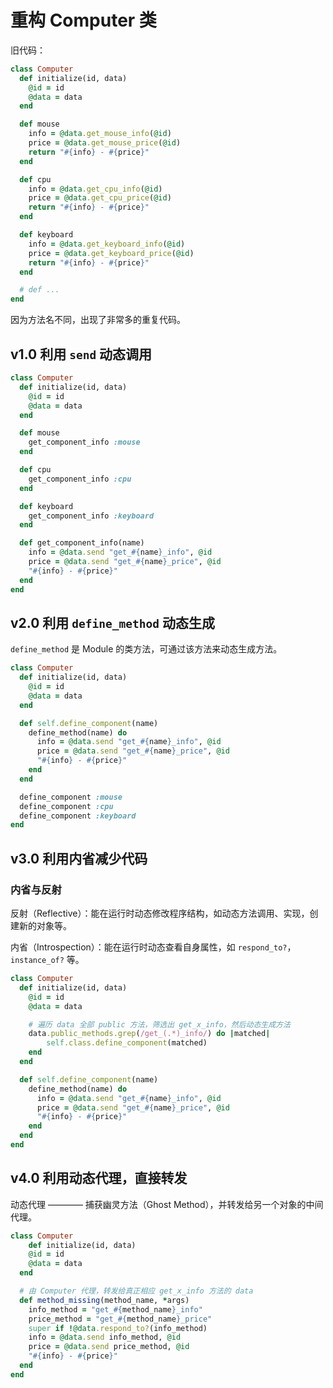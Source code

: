 # 重构 Computer 类

旧代码：

```ruby
class Computer
  def initialize(id, data)
    @id = id
    @data = data
  end

  def mouse
    info = @data.get_mouse_info(@id)
    price = @data.get_mouse_price(@id)
    return "#{info} - #{price}"
  end

  def cpu
    info = @data.get_cpu_info(@id)
    price = @data.get_cpu_price(@id)
    return "#{info} - #{price}"
  end

  def keyboard
    info = @data.get_keyboard_info(@id)
    price = @data.get_keyboard_price(@id)
    return "#{info} - #{price}"
  end

  # def ...
end
```

因为方法名不同，出现了非常多的重复代码。


## v1.0 利用 `send` 动态调用

```ruby
class Computer
  def initialize(id, data)
    @id = id
    @data = data
  end

  def mouse
    get_component_info :mouse
  end

  def cpu
    get_component_info :cpu
  end

  def keyboard
    get_component_info :keyboard
  end

  def get_component_info(name)
    info = @data.send "get_#{name}_info", @id
    price = @data.send "get_#{name}_price", @id
    "#{info} - #{price}"
  end
end
```


## v2.0 利用 `define_method` 动态生成

`define_method` 是 Module 的类方法，可通过该方法来动态生成方法。

```ruby
class Computer
  def initialize(id, data)
    @id = id
    @data = data
  end

  def self.define_component(name)
    define_method(name) do
      info = @data.send "get_#{name}_info", @id
      price = @data.send "get_#{name}_price", @id
      "#{info} - #{price}"
    end
  end

  define_component :mouse
  define_component :cpu
  define_component :keyboard
end
```

## v3.0 利用内省减少代码

### 内省与反射

反射（Reflective）：能在运行时动态修改程序结构，如动态方法调用、实现，创建新的对象等。

内省（Introspection）：能在运行时动态查看自身属性，如 `respond_to?`，`instance_of?` 等。

```ruby
class Computer
  def initialize(id, data)
    @id = id
    @data = data

    # 遍历 data 全部 public 方法，筛选出 get_x_info，然后动态生成方法
    data.public_methods.grep(/get_(.*)_info/) do |matched|
    	self.class.define_component(matched)
    end
  end

  def self.define_component(name)
    define_method(name) do
      info = @data.send "get_#{name}_info", @id
      price = @data.send "get_#{name}_price", @id
      "#{info} - #{price}"
    end
  end
end
```

## v4.0 利用动态代理，直接转发

动态代理 ———— 捕获幽灵方法（Ghost Method），并转发给另一个对象的中间代理。

```ruby
class Computer
	def initialize(id, data)
    @id = id
    @data = data
  end

  # 由 Computer 代理，转发给真正相应 get_x_info 方法的 data
  def method_missing(method_name, *args)
    info_method = "get_#{method_name}_info"
    price_method = "get_#{method_name}_price"
    super if !@data.respond_to?(info_method)
    info = @data.send info_method, @id
    price = @data.send price_method, @id
    "#{info} - #{price}"
  end
end
```
